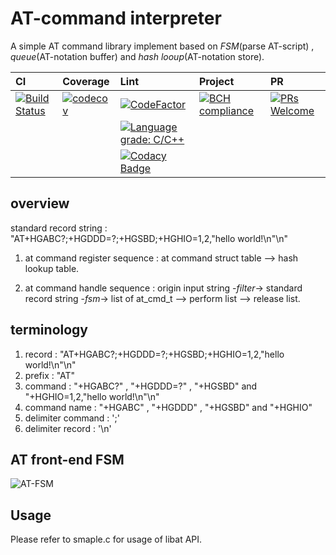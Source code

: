 AT-command interpreter
=========================

A simple AT command library implement based on *FSM*(parse AT-script) , *queue*(AT-notation buffer) and *hash looup*(AT-notation store).

|CI|Coverage|Lint|Project|PR|
|:--|:--|:--|:--|:--|
|[![Build Status](https://travis-ci.org/Shylock-Hg/AT-interpreter.svg?branch=master)](https://travis-ci.org/Shylock-Hg/AT-interpreter)|[![codecov](https://codecov.io/gh/Shylock-Hg/AT-interpreter/branch/master/graph/badge.svg)](https://codecov.io/gh/Shylock-Hg/AT-interpreter)|[![CodeFactor](https://www.codefactor.io/repository/github/shylock-hg/at-interpreter/badge)](https://www.codefactor.io/repository/github/shylock-hg/at-interpreter)|[![BCH compliance](https://bettercodehub.com/edge/badge/Shylock-Hg/AT-interpreter?branch=master)](https://bettercodehub.com/)|[![PRs Welcome](https://img.shields.io/badge/PRs-welcome-brightgreen.svg?style=flat-square)](http://makeapullrequest.com)|
|||[![Language grade: C/C++](https://img.shields.io/lgtm/grade/cpp/g/Shylock-Hg/AT-interpreter.svg?logo=lgtm&logoWidth=18)](https://lgtm.com/projects/g/Shylock-Hg/AT-interpreter/context:cpp)|||
|||[![Codacy Badge](https://api.codacy.com/project/badge/Grade/21fd3d5c574d4c658a1691102546a8ad)](https://www.codacy.com/app/Shylock-Hg/AT-interpreter?utm_source=github.com&amp;utm_medium=referral&amp;utm_content=Shylock-Hg/AT-interpreter&amp;utm_campaign=Badge_Grade)|||

overview
---------

standard record string : "AT+HGABC?;+HGDDD=?;+HGSBD;+HGHIO=1,2,\"hello world!\n\"\n"

1.  at command register sequence :
at command struct table --> hash lookup table.

2.  at command handle sequence :
origin input string -*filter*-> standard record string -*fsm*-> list of at_cmd_t 
--> perform list --> release list.

terminology
------------

1.  record : "AT+HGABC?;+HGDDD=?;+HGSBD;+HGHIO=1,2,\"hello world!\n\"\n"
2.  prefix : "AT"
3.  command : "+HGABC?" , "+HGDDD=?" , "+HGSBD" and "+HGHIO=1,2,\"hello world!\n\"\n"
4.  command name : "+HGABC" , "+HGDDD" , "+HGSBD" and "+HGHIO"
5.  delimiter command : ';'
6.  delimiter record : '\n'

AT front-end FSM
------------------

![AT-FSM](https://drive.google.com/uc?id=1gcYMMP4pJyG8tfi-xOeEGJjwGsGMwHuJ)

Usage
-------

Please refer to smaple.c for usage of libat API.
